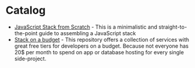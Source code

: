 # Catalog
* [JavaScript Stack from Scratch](https://github.com/verekia/js-stack-from-scratch) - This is a minimalistic and straight-to-the-point guide to assembling a JavaScript stack
* [Stack on a budget](https://github.com/255kb/stack-on-a-budget) - This repository offers a collection of services with great free tiers for developers on a budget. Because not everyone has 20$ per month to spend on app or database hosting for every single side-project.
